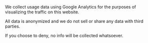 We collect usage data using Google Analytics for the purposes of visualizing the traffic on this website.

All data is anonymized and we do not sell or share any data with third parties.

If you choose to deny, no info will be collected whatsoever.

